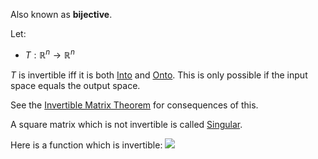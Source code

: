 Also known as **bijective**.

Let:
- $T: \mathbb{R}^n \rightarrow \mathbb{R}^n$

$T$ is invertible iff it is both [Into](Fundamental%20Concepts/Linear%20Algebra/Uniqueness/Into.md) and [Onto](Fundamental%20Concepts/Linear%20Algebra/Existence/Onto.md).
This is only possible if the input space equals the output space.

See the [Invertible Matrix Theorem](Fundamental%20Concepts/Linear%20Algebra/Invertibility/Invertible%20Matrix%20Theorem.md) for consequences of this.

A square matrix which is not invertible is called [Singular](Fundamental%20Concepts/Linear%20Algebra/Invertibility/Singular.md).

Here is a function which is invertible:
[![](https://upload.wikimedia.org/wikipedia/commons/thumb/a/a5/Bijection.svg/150px-Bijection.svg.png)](https://en.wikipedia.org/wiki/File:Bijection.svg)